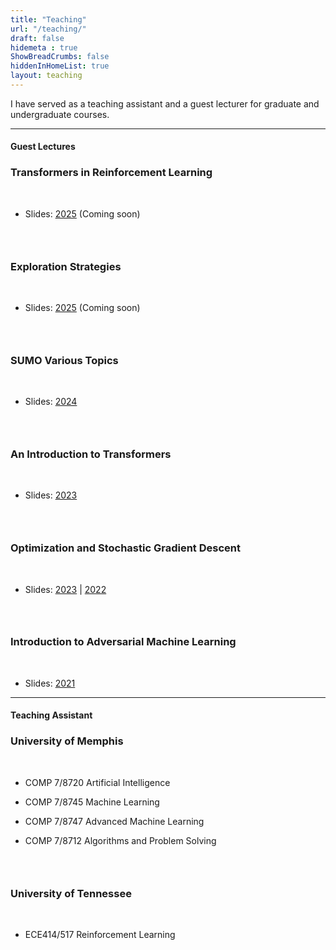 ```yaml
---
title: "Teaching"
url: "/teaching/"
draft: false
hidemeta : true
ShowBreadCrumbs: false
hiddenInHomeList: true
layout: teaching
---
```


I have served as a teaching assistant and a guest lecturer for graduate and undergraduate courses.

-------------------


#### Guest Lectures


### Transformers in Reinforcement Learning

&nbsp;

- Slides: [2025]() (Coming soon)


### &nbsp;

### Exploration Strategies

&nbsp;

- Slides: [2025]() (Coming soon)


### &nbsp;

### SUMO Various Topics

&nbsp;

- Slides: [2024](https://poudel-bibek.github.io/pdfs/slides/sumo_class)


### &nbsp;

### An Introduction to Transformers

&nbsp;

- Slides: [2023](https://poudel-bibek.github.io/pdfs/slides/intro_to_transformers)


### &nbsp;

### Optimization and Stochastic Gradient Descent

&nbsp;

- Slides: [2023](https://poudel-bibek.github.io/pdfs/slides/optimization_sgd) | [2022](https://poudel-bibek.github.io/pdfs/slides/optimization_sgd)


### &nbsp;

### Introduction to Adversarial Machine Learning

&nbsp;

- Slides: [2021](https://poudel-bibek.github.io/pdfs/slides/intro_to_aml)


-------------------


#### Teaching Assistant


### University of Memphis

&nbsp;

- COMP 7/8720 Artificial Intelligence

- COMP 7/8745 Machine Learning

- COMP 7/8747 Advanced Machine Learning

- COMP 7/8712 Algorithms and Problem Solving



### &nbsp;

### University of Tennessee

&nbsp;

- ECE414/517 Reinforcement Learning  



